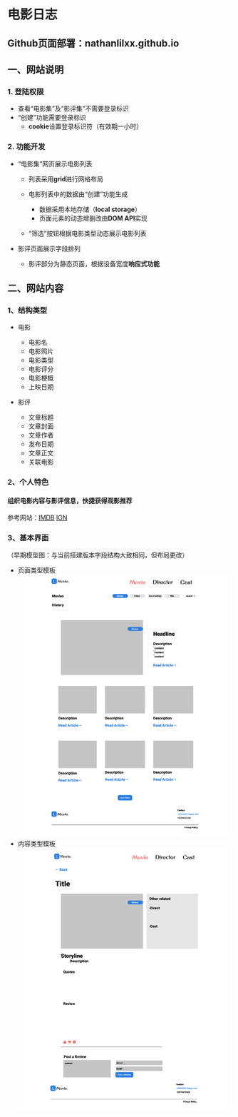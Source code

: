 # 电影日志
## Github页面部署：nathanlilxx.github.io
## 一、网站说明
### 1. 登陆权限
- 查看“电影集”及“影评集”不需要登录标识
- “创建”功能需要登录标识
  - <b>cookie</b>设置登录标识符（有效期一小时）
### 2. 功能开发
- “电影集”网页展示电影列表
  - 列表采用<b>grid</b>进行网格布局
  - 电影列表中的数据由“创建”功能生成
    - 数据采用本地存储（<b>local storage</b>）
    - 页面元素的动态增删改由<b>DOM API</b>实现

  - “筛选”按钮根据电影类型动态展示电影列表
    
- 影评页面展示字段排列
  - 影评部分为静态页面，根据设备宽度<b>响应式功能</b> 

## 二、网站内容
### 1、结构类型
  - 电影
    - 电影名
    - 电影照片
    - 电影类型
    - 电影评分
    - 电影梗概
    - 上映日期

  
  - 影评
    - 文章标题
    - 文章封面
    - 文章作者
    - 发布日期
    - 文章正文
    - 关联电影

### 2、个人特色
#### 组织电影内容与影评信息，快捷获得观影推荐

参考网站：[IMDB](https://www.imdb.com/) [IGN](https://www.imdb.com/)
### 3、基本界面
（早期模型图：与当前搭建版本字段结构大致相同，但布局更改）
- 页面类型模板
  ![页面类型模板](imgs/Main-Web.png)
- 内容类型模板
  ![内容类型模板](imgs/Content-Web.png)

